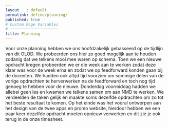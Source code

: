 ```yaml
---
layout   : default
permalink: define/planning/
published: true
# Custom Page Variables
# ─────────────────────
title: Planning
---
```


Voor onze planning hebben we ons hoofdzakelijk gebasseerd op de tijdlijn van dit OLOD. We probeerden ons hier zo goed mogelijk aan te houden zodanig dat we telkens mooi mee waren op schema. Toen we een nieuwe opdracht kregen probeerden we er die week aan te werken zodat deze klaar was voor de week erna en zodat we op feedforward konden gaan bij de docenten. We hadden ook altijd tijd voorzien om sommige delen van de vorige opdrachten te herverwerken na de feedforward en toch nog tijd genoeg te hebben voor de nieuwe. Donderdag voormiddag hadden we allebei geen les en kwamen we telkens samen om aan NMD te werken. We verdeelden de taken gelijk en maakte soms dezelfde opdrachten om zo tot het beste resultaat te komen. Op het einde was het vooral ontwerpen aan het design van de twee apps en promo website, hierdoor hebben we een paar keer dezelfde opdracht moeten opnieuw verwerken en dit zie je ook terug in de onze timesheet.
